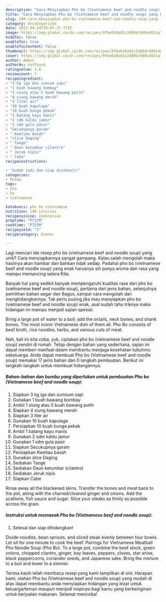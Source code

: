 ```yaml
---
description: "Cara Menyiapkan Pho bo (Vietnamese beef and noodle soup) yang Lezat"
title: "Cara Menyiapkan Pho bo (Vietnamese beef and noodle soup) yang Lezat"
slug: 248-cara-menyiapkan-pho-bo-vietnamese-beef-and-noodle-soup-yang-lezat
category: Uncategorized
date: 2022-04-24T19:47:37.774Z
image: https://img-global.cpcdn.com/recipes/9fbeb10a81c2d08d/680x482cq70/pho-bo-vietnamese-beef-and-noodle-soup-foto-resep-utama.jpg
hideToc: false
enableToc: true
enableTocContent: false
thumbnail: https://img-global.cpcdn.com/recipes/9fbeb10a81c2d08d/680x482cq70/pho-bo-vietnamese-beef-and-noodle-soup-foto-resep-utama.jpg
cover: https://img-global.cpcdn.com/recipes/9fbeb10a81c2d08d/680x482cq70/pho-bo-vietnamese-beef-and-noodle-soup-foto-resep-utama.jpg
author: Admin
authorAv: notfound
ratingvalue: 3.6
reviewcount: 7
recipeingredient:
- "3 kg iga dan sumsum sapi"
- "1 buah bawang bombay"
- "1 siung atau 5 buah bawang putih"
- "4 siung bawang merah"
- "3 liter air"
- "10 buah kapulaga"
- "10 buah bunga pekak"
- "1 batang kayu manis"
- "2 sdm kaldu jamur"
- "1 sdm gula pasir"
- "Secukupnya garam"
- " Kwetiau basah"
- "slice Daging"
- " Taoge"
- " Daun ketumbar cilantro"
- " Jeruk nipis"
- " Cabe"
recipeinstructions:

- "Sudah jadi dan siap dinikmati!"
categories:
- Resep
tags:
- pho
- bo
- vietnamese

katakunci: pho bo vietnamese 
nutrition: 199 calories
recipecuisine: Indonesian
preptime: "PT17M"
cooktime: "PT53M"
recipeyield: "2"
recipecategory: Dinner

---
```





Lagi mencari ide resep pho bo (vietnamese beef and noodle soup) yang unik? Cara menyiapkannya sangat gampang. Kalau salah mengolah maka hasilnya akan hambar dan bahkan tidak sedap. Padahal pho bo (vietnamese beef and noodle soup) yang enak harusnya sih punya aroma dan rasa yang mampu memancing selera Kita.





Banyak hal yang sedikit banyak mempengaruhi kualitas rasa dari pho bo (vietnamese beef and noodle soup), pertama dari jenis bahan, selanjutnya pemilihan bahan segar dan Bagus, sampai cara mengolah dan menghidangkannya. Tak perlu pusing jika mau menyiapkan pho bo (vietnamese beef and noodle soup) enak,      asal sudah tahu triknya maka hidangan ini mampu menjadi sajian spesial.














Bring a large pot of water to a boil; add the oxtails, neck bones, and shank bones. The most iconic Vietnamese dish of them all. Pho Bo consists of beef broth, rice noodles, herbs, and various cuts of meat.






Nah, kali ini kita coba, yuk, ciptakan pho bo (vietnamese beef and noodle soup) sendiri di rumah. Tetap dengan bahan yang sederhana, sajian ini dapat memberi manfaat dalam membantu menjaga kesehatan tubuhmu sekeluarga. Anda dapat membuat Pho bo (Vietnamese beef and noodle soup) memakai 17 jenis bahan dan 0 langkah pembuatan. Berikut ini langkah-langkah untuk membuat hidangannya.

<!--inarticleads1-->

##### Bahan-bahan dan bumbu yang diperlukan untuk pembuatan Pho bo (Vietnamese beef and noodle soup):

1. Siapkan 3 kg iga dan sumsum sapi
1. Gunakan 1 buah bawang bombay
1. Ambil 1 siung atau 5 buah bawang putih
1. Siapkan 4 siung bawang merah
1. Siapkan 3 liter air
1. Gunakan 10 buah kapulaga
1. Persiapkan 10 buah bunga pekak
1. Ambil 1 batang kayu manis
1. Gunakan 2 sdm kaldu jamur
1. Gunakan 1 sdm gula pasir
1. Siapkan Secukupnya garam
1. Persiapkan  Kwetiau basah
1. Gunakan slice Daging
1. Sediakan  Taoge
1. Sediakan  Daun ketumbar (cilantro)
1. Sediakan  Jeruk nipis
1. Siapkan  Cabe


Rinse away all the blackened skins. Transfer the bones and meat back to the pot, along with the charred/cleaned ginger and onions. Add the scallions, fish sauce and sugar. Slice your steaks as thinly as possible across the grain. 

<!--inarticleads2-->

##### Instruksi untuk memasak Pho bo (Vietnamese beef and noodle soup):


1. Selesai dan siap dihidangkan!

Divide noodles, bean sprouts, and sliced steak evenly between four bowls. Let sit for one minute to cook the beef. Pairings for Vietnamese Meatball Pho Noodle Soup (Pho Bo). To a large pot, combine the beef stock, green onions, chopped cilantro, ginger, bay leaves, peppers, cloves, star anise, black peppercorns, coriander seeds, and Japanese sake. Bring the mixture to a boil and lower to a simmer. 

Terima kasih telah membaca resep yang kami tampilkan di sini. Harapan kami, olahan Pho bo (Vietnamese beef and noodle soup) yang mudah di atas dapat membantu anda menyiapkan hidangan yang lezat untuk keluarga/teman maupun menjadi inspirasi bagi kamu yang berkeinginan untuk berjualan makanan. Selamat mencoba!
